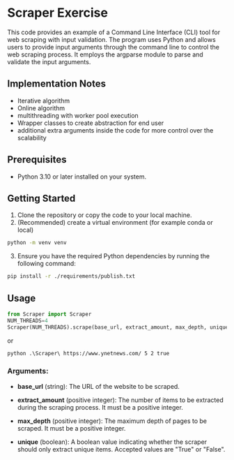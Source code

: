 # Scraper Exercise

This code provides an example of a Command Line Interface (CLI) tool for web scraping with input validation. The program uses Python and allows users to provide input arguments through the command line to control the web scraping process. It employs the argparse module to parse and validate the input arguments.
## Implementation Notes
* Iterative algorithm
* Online algorithm
* multithreading with worker pool execution
* Wrapper classes to create abstraction for end user
* additional extra arguments inside the code for more control over the scalability
## Prerequisites

- Python 3.10 or later installed on your system.

## Getting Started

1. Clone the repository or copy the code to your local machine.
2. (Recommended) create a virtual environment (for example conda or local) 
```bash 
python -m venv venv
```
3. Ensure you have the required Python dependencies by running the following command:

```bash
pip install -r ./requirements/publish.txt
```
## Usage
```python
from Scraper import Scraper
NUM_THREADS=4
Scraper(NUM_THREADS).scrape(base_url, extract_amount, max_depth, unique)
```
or
```bash
python .\Scraper\ https://www.ynetnews.com/ 5 2 true 
```
### Arguments:

* __base_url__ (string): The URL of the website to be scraped.

* __extract_amount__ (positive integer): The number of items to be extracted during the scraping process. It must be a positive integer.

* __max_depth__ (positive integer): The maximum depth of pages to be scraped. It must be a positive integer.

* __unique__ (boolean): A boolean value indicating whether the scraper should only extract unique items. Accepted values are "True" or "False".
